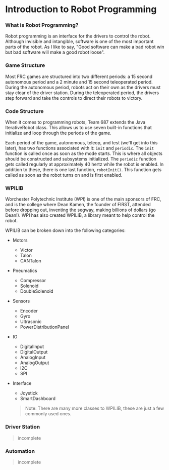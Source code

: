 # Introduction to Robot Programming

### What is Robot Programming?
Robot programming is an interface for the drivers to control the robot. Although invisible and intangible, software is one of the most important parts of the robot. As I like to say, "Good software can make a bad robot win but bad software will make a good robot loose".

### Game Structure
Most FRC games are structured into two different periods: a 15 second autonomous period and a 2 minute and 15 second teleoperated period. During the autonomous period, robots act on their own as the drivers must stay clear of the driver station. During the teleoperated period, the drivers step forward and take the controls to direct their robots to victory.

### Code Structure
When it comes to programming robots, Team 687 extends the Java IterativeRobot class. This allows us to use seven built-in functions that initialize and loop through the periods of the game.

Each period of the game, autonomous, teleop, and test (we'll get into this later), has two functions associated with it: `init` and `periodic`. The `init` function is called once as soon as the mode starts. This is where all objects should be constructed and subsystems initialized. The `periodic` function gets called regularly at approximately 40 hertz while the robot is enabled. In addition to these, there is one last function, `robotInit()`. This function gets called as soon as the robot turns on and is first enabled.

### WPILIB
Worchester Polytechnic Institute (WPI) is one of the main sponsors of FRC, and is the college where Dean Kamen, the founder of FIRST, attended before dropping out, inventing the segway, making billions of dollars (go Dean!). WPI has also created WPILIB, a library meant to help control the robot.

WPILIB can be broken down into the following categories:
- Motors
  - Victor
  - Talon
  - CANTalon
- Pneumatics
  - Compressor
  - Solenoid
  - DoubleSolenoid
- Sensors
  - Encoder
  - Gyro
  - Ultrasonic
  - PowerDistributionPanel
- IO
  - DigitalInput
  - DigitalOutput
  - AnalogInput
  - AnalogOutput
  - I2C
  - SPI
- Interface
  - Joystick
  - SmartDashboard

  > Note: There are many more classes to WPILIB, these are just a few commonly used ones.

### Driver Station
> incomplete

### Automation
> incomplete
